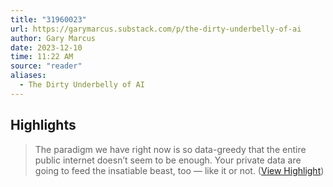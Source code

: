 ```yaml
---
title: "31960023"
url: https://garymarcus.substack.com/p/the-dirty-underbelly-of-ai
author: Gary Marcus
date: 2023-12-10
time: 11:22 AM
source: "reader"
aliases:
  - The Dirty Underbelly of AI
---
```

## Highlights
> The paradigm we have right now is so data-greedy that the entire public internet doesn’t seem to be enough. Your private data are going to feed the insatiable beast, too — like it or not. ([View Highlight](https://read.readwise.io/read/01h9rajmgcsjfw1whmyg5tjqpr))